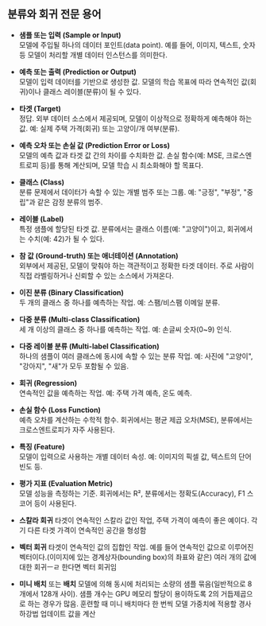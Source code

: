 ## 분류와 회귀 전문 용어

- **샘플 또는 입력 (Sample or Input)**  
  모델에 주입될 하나의 데이터 포인트(data point). 예를 들어, 이미지, 텍스트, 숫자 등 모델이 처리할 개별 데이터 인스턴스를 의미한다.

- **예측 또는 출력 (Prediction or Output)**  
  모델이 입력 데이터를 기반으로 생성한 값. 모델의 학습 목표에 따라 연속적인 값(회귀)이나 클래스 레이블(분류)이 될 수 있다.

- **타겟 (Target)**  
  정답. 외부 데이터 소스에서 제공되며, 모델이 이상적으로 정확하게 예측해야 하는 값. 예: 실제 주택 가격(회귀) 또는 고양이/개 여부(분류).

- **예측 오차 또는 손실 값 (Prediction Error or Loss)**  
  모델의 예측 값과 타겟 값 간의 차이를 수치화한 값. 손실 함수(예: MSE, 크로스엔트로피 등)를 통해 계산되며, 모델 학습 시 최소화해야 할 목표다.

- **클래스 (Class)**  
  분류 문제에서 데이터가 속할 수 있는 개별 범주 또는 그룹. 예: "긍정", "부정", "중립"과 같은 감정 분류의 범주.

- **레이블 (Label)**  
  특정 샘플에 할당된 타겟 값. 분류에서는 클래스 이름(예: "고양이")이고, 회귀에서는 수치(예: 42)가 될 수 있다.

- **참 값 (Ground-truth) 또는 애너테이션 (Annotation)**  
  외부에서 제공된, 모델이 맞춰야 하는 객관적이고 정확한 타겟 데이터. 주로 사람이 직접 라벨링하거나 신뢰할 수 있는 소스에서 가져온다.

- **이진 분류 (Binary Classification)**  
  두 개의 클래스 중 하나를 예측하는 작업. 예: 스팸/비스팸 이메일 분류.

- **다중 분류 (Multi-class Classification)**  
  세 개 이상의 클래스 중 하나를 예측하는 작업. 예: 손글씨 숫자(0~9) 인식.

- **다중 레이블 분류 (Multi-label Classification)**  
  하나의 샘플이 여러 클래스에 동시에 속할 수 있는 분류 작업. 예: 사진에 "고양이", "강아지", "새"가 모두 포함될 수 있음.

- **회귀 (Regression)**  
  연속적인 값을 예측하는 작업. 예: 주택 가격 예측, 온도 예측.

- **손실 함수 (Loss Function)**  
  예측 오차를 계산하는 수학적 함수. 회귀에서는 평균 제곱 오차(MSE), 분류에서는 크로스엔트로피가 자주 사용된다.

- **특징 (Feature)**  
  모델이 입력으로 사용하는 개별 데이터 속성. 예: 이미지의 픽셀 값, 텍스트의 단어 빈도 등.

- **평가 지표 (Evaluation Metric)**  
  모델 성능을 측정하는 기준. 회귀에서는 R², 분류에서는 정확도(Accuracy), F1 스코어 등이 사용된다.

- **스칼라 회귀** 
  타겟이 연속적인 스칼라 값인 작업, 주택 가격이 예측이 좋은 예이다. 각기 다른 타겟 가격이 연속적인 공간을 형성함

- **벡터 회귀**
  타겟이 연속적인 값의 집합인 작업. 예를 들어 연속적인 값으로 이루어진 벡터이다.(이미지에 있는 경계상자(bounding box)의 좌표와 같은) 여러 개의 값에 대한 회귀ㅡㄹ 한다면 벡터 회귀임

- **미니 배치** 또는 **배치** 
  모델에 의해 동시에 처리되는 소량의 샘플 묶음(일반적으로 8개에서 128개 사이). 샘플 개수는 GPU 메모리 할당이 용이하도록 2의 거듭제곱으로 하는 경우가 많음. 훈련할 때 미니 배치마다 한 번씩 모델 가중치에 적용할 경사 하강법 업데이트 값을 계산